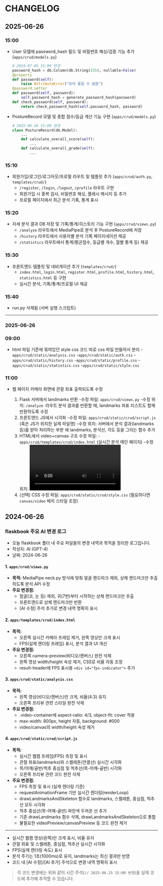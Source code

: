 # CHANGELOG

## 2025-06-26

### 15:00
- User 모델에 password_hash 필드 및 비밀번호 해싱/검증 기능 추가 (`apps/crud/models.py`)
  ```python
  # 2024-07-05 15:00 변경
  password_hash = db.Column(db.String(255), nullable=False)
  @property
  def password(self):
      raise AttributeError("읽어 들일 수 없음")
  @password.setter
  def password(self, password):
      self.password_hash = generate_password_hash(password)
  def check_password(self, password):
      return check_password_hash(self.password_hash, password)
  ```

- PostureRecord 모델 및 종합 점수/등급 계산 기능 구현 (`apps/crud/models.py`)
  ```python
  # 2025-06-26 15:00 변경
  class PostureRecord(db.Model):
      ...
      def calculate_overall_score(self):
          ...
      def calculate_overall_grade(self):
          ...
  ```

### 15:10
- 회원가입/로그인/로그아웃/프로필 라우트 및 템플릿 추가 (`apps/crud/auth.py`, `templates/crud/`)
  - `/register`, `/login`, `/logout`, `/profile` 라우트 구현
  - 회원가입 시 중복 검사, 비밀번호 해싱, 플래시 메시지 등 추가
  - 프로필 페이지에서 최근 분석 기록, 통계 표시

### 15:20
- 자세 분석 결과 DB 저장 및 기록/통계/히스토리 기능 구현 (`apps/crud/views.py`)
  - `/analyze` 라우트에서 MediaPipe로 분석 후 PostureRecord에 저장
  - `/history` 라우트에서 사용자별 분석 기록 페이지네이션 제공
  - `/statistics` 라우트에서 통계(평균점수, 등급별 개수, 월별 통계 등) 제공

### 15:30
- 프론트엔드 템플릿 및 네비게이션 추가 (`templates/crud/`)
  - `index.html`, `login.html`, `register.html`, `profile.html`, `history.html`, `statistics.html` 등 구현
  - 실시간 분석, 기록/통계/프로필 UI 제공

### 15:40
- run.py 삭제됨 (서버 실행 스크립트)

---

### 2025-06-26

### 09:00
- html 파일 기존에 묶여있던 style css 코드 따로 css 파일 만들어서 분리
  -`apps/crud/static/analysis.css`
  -`apps/crud/static/auth.css`
  -`apps/crud/static/history.css`
  -`apps/crud/static/profile.css`
  -`apps/crud/static/statistics.css`
  -`apps/crud/static/style.css`

### 11:00
- 웹 페이지 카메라 화면에 관절 좌표 출력되도록 수정

  1. Flask 서버에서 landmarks 반환
    -수정 파일: `apps/crud/views.py`
    -수정 위치: `/analyze `라우트
  분석 결과를 반환할 때, landmarks 좌표 리스트도 함께 반환하도록 수정
  2. 프론트엔드 JS에서 시각화
    -수정 파일: `apps/crud/static/crud/script.js `(혹은 JS가 위치한 실제 파일명)
    -수정 위치: 서버에서 분석 결과(landmarks 등)를 받아 처리하는 부분 <canvas>에 landmarks, 분석선, 각도 등을 그리는 함수 추가
  3. HTML에서 video+canvas 구조
  수정 파일:
    -`apps/crud/templates/crud/index.html` (실시간 분석 메인 페이지)
    -수정 위치: <video> 태그가 있는 부분 <canvas> 태그를 추가해서 <video>와 겹치게 배치
  4. (선택) CSS
  수정 파일: `apps/crud/static/crud/style.css` (필요하다면 `canvas/video` 배치 스타일 조정)

## 2024-06-26

### flaskbook 주요 AI 변경 로그

- 오늘 flaskbook 폴더 내 주요 파일들의 변경 내역과 목적을 정리한 로그입니다.
- 작성자: AI (GPT-4)
- 날짜: 2024-06-26

#### 1. `apps/crud/views.py`
- **목적:** MediaPipe neck.py 방식에 맞춰 얼굴 랜드마크 제외, 상체 랜드마크만 추출하도록 분석 API 수정
- **주요 변경점:**
  - 얼굴(코, 눈 등) 제외, 귀(7번)부터 시작하는 상체 랜드마크만 추출
  - 프론트엔드로 상체 랜드마크만 반환
  - [AI 수정] 주석 추가로 변경 내역 명확히 표시

#### 2. `apps/templates/crud/index.html`
- **목적:**
  - 오른쪽 실시간 카메라 프레임 제거, 왼쪽 영상만 크게 표시
  - FPS(실제 렌더링 프레임) 표시, 분석 결과 UI 개선
- **주요 변경점:**
  - 오른쪽 camera-preview(비디오/캔버스) 완전 삭제
  - 왼쪽 영상 width/height 속성 제거, CSS로 비율 자동 조정
  - result-header에 FPS 표시용 `<div id="fps-indicator">` 추가

#### 3. `apps/crud/static/analysis.css`
- **목적:**
  - 왼쪽 영상(비디오/캔버스)만 크게, 비율(4:3) 유지
  - 오른쪽 프리뷰 관련 스타일 완전 삭제
- **주요 변경점:**
  - .video-container에 aspect-ratio: 4/3, object-fit: cover 적용
  - max-width: 800px, height 자동, background: #000
  - video/canvas의 width/height 속성 제거

#### 4. `apps/crud/static/crud/script.js`
- **목적:**
  - 실시간 웹캠 프레임(FPS) 측정 및 표시
  - 관절 좌표(landmarks)와 스켈레톤(연결선) 실시간 시각화
  - 목/어깨/골반/척추 중심점 및 척추선(목-어깨-골반) 시각화
  - 오른쪽 프리뷰 관련 코드 완전 삭제
- **주요 변경점:**
  - FPS 측정 및 표시 (실제 렌더링 기준)
  - requestAnimationFrame 기반 실시간 렌더링(renderLoop)
  - drawLandmarksAndSkeleton 함수로 landmarks, 스켈레톤, 중심점, 척추선 모두 시각화
  - 척추 중심선(목-어깨-골반) 파란색 두꺼운 선 추가
  - 기존 drawLandmarks 함수 삭제, drawLandmarksAndSkeleton으로 통합
  - 불필요한 videoPreview/canvasPreview 등 코드 완전 제거

---

- 실시간 웹캠 영상(왼쪽)만 크게 표시, 비율 유지
- 관절 좌표 및 스켈레톤, 중심점, 척추선 실시간 시각화
- FPS(실제 렌더링 속도) 표시
- 분석 주기는 1초(1000ms)로 유지, landmarks는 최신 결과만 반영
- 코드 내 [AI 수정]/[AI 추가] 주석으로 변경 내역 명확히 표시

> 각 코드 변경에는 위와 같이 시간 주석(`// 2025-06-25 15:00 변경`)을 실제 코드에 추가해 추적할 수 있습니다. 